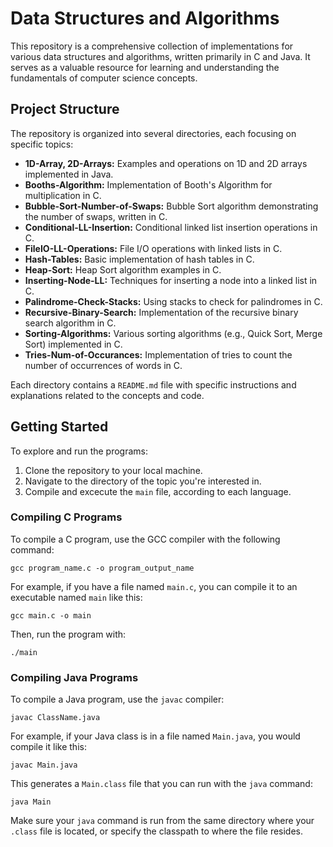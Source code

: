 # Data Structures and Algorithms

This repository is a comprehensive collection of implementations for various data structures and algorithms, written primarily in C and Java. It serves as a valuable resource for learning and understanding the fundamentals of computer science concepts.

## Project Structure

The repository is organized into several directories, each focusing on specific topics:

- **1D-Array, 2D-Arrays:** Examples and operations on 1D and 2D arrays implemented in Java.
- **Booths-Algorithm:** Implementation of Booth's Algorithm for multiplication in C.
- **Bubble-Sort-Number-of-Swaps:** Bubble Sort algorithm demonstrating the number of swaps, written in C.
- **Conditional-LL-Insertion:** Conditional linked list insertion operations in C.
- **FileIO-LL-Operations:** File I/O operations with linked lists in C.
- **Hash-Tables:** Basic implementation of hash tables in C.
- **Heap-Sort:** Heap Sort algorithm examples in C.
- **Inserting-Node-LL:** Techniques for inserting a node into a linked list in C.
- **Palindrome-Check-Stacks:** Using stacks to check for palindromes in C.
- **Recursive-Binary-Search:** Implementation of the recursive binary search algorithm in C.
- **Sorting-Algorithms:** Various sorting algorithms (e.g., Quick Sort, Merge Sort) implemented in C.
- **Tries-Num-of-Occurances:** Implementation of tries to count the number of occurrences of words in C.

Each directory contains a `README.md` file with specific instructions and explanations related to the concepts and code.

## Getting Started

To explore and run the programs:

1. Clone the repository to your local machine.
2. Navigate to the directory of the topic you're interested in.
3. Compile and excecute the `main` file, according to each language.

### Compiling C Programs

To compile a C program, use the GCC compiler with the following command:

```
gcc program_name.c -o program_output_name
```

For example, if you have a file named `main.c`, you can compile it to an executable named `main` like this:

```
gcc main.c -o main
```

Then, run the program with:

```
./main
```

### Compiling Java Programs

To compile a Java program, use the `javac` compiler:

```
javac ClassName.java
```

For example, if your Java class is in a file named `Main.java`, you would compile it like this:

```
javac Main.java
```

This generates a `Main.class` file that you can run with the `java` command:

```
java Main
```

Make sure your `java` command is run from the same directory where your `.class` file is located, or specify the classpath to where the file resides.
